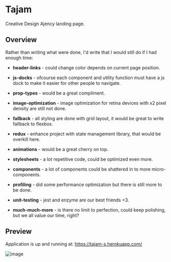 # Tajam

Creative Design Ajency landing page.

## Overview

Rather than writing what were done, I'd write that I would still do if I had enough time:

- **header-links** - could change color depends on current page position.

- **js-docks** - ofcourse each component and utility function must have a js dock to make it easier for other people to navigate.

- **prop-types** - would be a great compliment.

- **image-optimization** - image optimization for retina devices with x2 pixel density are still not done.

- **fallback** - all styling are done with grid layout, it would be great to write fallback to flexbox.

- **redux** - enhance project with state management library, that would be overkill here.

- **animations** - would be a great cherry on top.

- **stylesheets** - a lot repetitive code, could be optimized even more.

- **components** - a lot of components could be shattered in to more micro-components.

- **profiling** - did some performance optimization but there is still more to be done.

- **unit-testing** - jest and enzyme are our best friends <3.

- **much-much-more** - is there no limit to perfection, could keep polishing, but we all value our time, right?

## Preview

Application is up and running at:
https://tajam-s.herokuapp.com/

![image](https://img.techpowerup.org/200606/testimonails.jpg)
